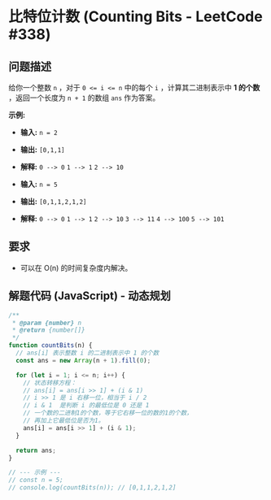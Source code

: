 # 比特位计数 (Counting Bits - LeetCode #338)

## 问题描述

给你一个整数 `n` ，对于 `0 <= i <= n` 中的每个 `i` ，计算其二进制表示中 **1 的个数** ，返回一个长度为 `n + 1` 的数组 `ans` 作为答案。

**示例:**

- **输入:** `n = 2`
- **输出:** `[0,1,1]`
- **解释:**
  `0 --> 0`
  `1 --> 1`
  `2 --> 10`

- **输入:** `n = 5`
- **输出:** `[0,1,1,2,1,2]`
- **解释:**
  `0 --> 0`
  `1 --> 1`
  `2 --> 10`
  `3 --> 11`
  `4 --> 100`
  `5 --> 101`

## 要求

- 可以在 O(n) 的时间复杂度内解决。

## 解题代码 (JavaScript) - 动态规划

```javascript
/**
 * @param {number} n
 * @return {number[]}
 */
function countBits(n) {
  // ans[i] 表示整数 i 的二进制表示中 1 的个数
  const ans = new Array(n + 1).fill(0);

  for (let i = 1; i <= n; i++) {
    // 状态转移方程：
    // ans[i] = ans[i >> 1] + (i & 1)
    // i >> 1 是 i 右移一位，相当于 i / 2
    // i & 1  是判断 i 的最低位是 0 还是 1
    // 一个数的二进制1的个数，等于它右移一位的数的1的个数，
    // 再加上它最低位是否为1。
    ans[i] = ans[i >> 1] + (i & 1);
  }

  return ans;
}

// --- 示例 ---
// const n = 5;
// console.log(countBits(n)); // [0,1,1,2,1,2]
```
